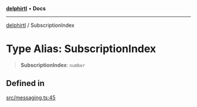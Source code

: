 [**delphirtl**](../README.md) • **Docs**

***

[delphirtl](../globals.md) / SubscriptionIndex

# Type Alias: SubscriptionIndex

> **SubscriptionIndex**: `number`

## Defined in

[src/messaging.ts:45](https://github.com/chuacw/delphirtl/blob/9155347a443be8e1df1021d02dbd646d9cee97fc/src/messaging.ts#L45)
